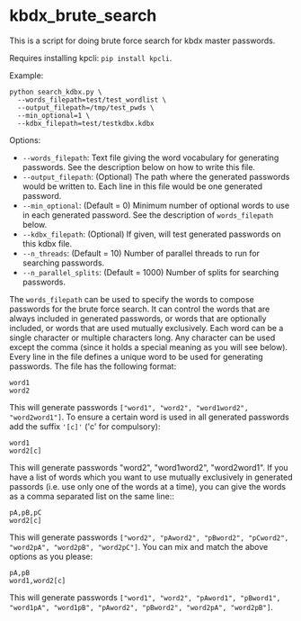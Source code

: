 # kbdx_brute_search
This is a script for doing brute force search for kbdx master passwords.

Requires installing kpcli: `pip install kpcli`.

Example:
```
python search_kdbx.py \
  --words_filepath=test/test_wordlist \
  --output_filepath=/tmp/test_pwds \
  --min_optional=1 \
  --kdbx_filepath=test/testkdbx.kdbx
```

Options:
- `--words_filepath`: Text file giving the word vocabulary for generating passwords.
See the description below on how to write this file.
- `--output_filepath`: (Optional) The path where the generated passwords would be written to.
Each line in this file would be one generated password.
- `--min_optional`: (Default = 0) Minimum number of optional words to use in each generated
password. See the description of `words_filepath` below.
- `--kdbx_filepath`: (Optional) If given, will test generated passwords on this kdbx file.
- `--n_threads`: (Default = 10) Number of parallel threads to run for searching passwords.
- `--n_parallel_splits`: (Default = 1000) Number of splits for searching passwords.

The `words_filepath` can be used to specify the words to compose  passwords for
the brute force search. It can control the words that are always included in
generated passwords, or words that are optionally included, or words that are
used mutually exclusively. Each word can be a single character or multiple
characters long. Any character can be used except the comma (since it holds a
special meaning as you will see below). Every line in the file defines a unique
word to be used for generating passwords. The file has the following format:
  ```
  word1
  word2
  ```
This will generate passwords `["word1", "word2", "word1word2", "word2word1"]`.
To ensure a certain word is used in all generated passwords add the suffix
`'[c]'` ('c' for compulsory):
  ```
  word1
  word2[c]
  ```
This will generate passwords "word2", "word1word2", "word2word1".
If you have a list of words which you want to use mutually exclusively in
generated passords (i.e. use only one of the words at a time), you can give the
words as a comma separated list on the same line::
  ```
  pA,pB,pC
  word2[c]
  ```
This will generate passwords `["word2", "pAword2", "pBword2", "pCword2", `
`"word2pA", "word2pB", "word2pC"]`. You can mix and match the above options as
you please:
  ```
  pA,pB
  word1,word2[c]
  ```
This will generate passwords `["word1", "word2", "pAword1", "pBword1",`
`"word1pA", "word1pB", "pAword2", "pBword2", "word2pA", "word2pB"]`.
